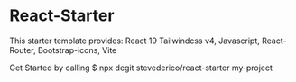 # React-Starter

This starter template provides: 
    React 19
    Tailwindcss v4,
    Javascript,
    React-Router,
    Bootstrap-icons,
    Vite

Get Started by calling $ npx degit stevederico/react-starter my-project